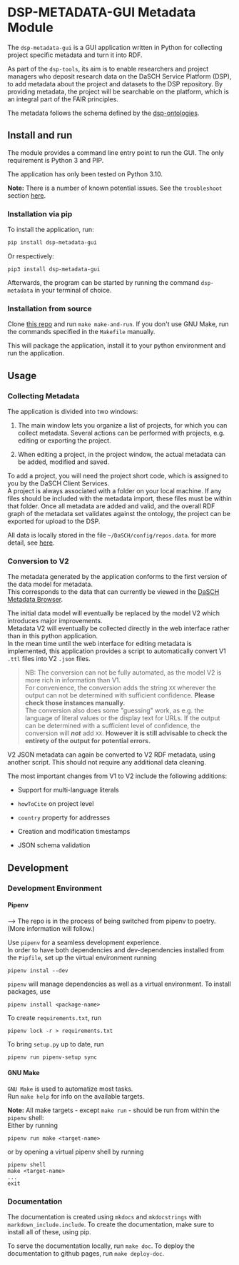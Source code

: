# DSP-METADATA-GUI Metadata Module

The `dsp-metadata-gui` is a GUI application written in Python for collecting project specific metadata and turn it into RDF.

As part of the `dsp-tools`, its aim is to enable researchers and project managers who deposit research data on the DaSCH Service Platform (DSP), to add metadata about the project and datasets to the DSP repository. By providing metadata, the project will be searchable on the platform, which is an integral part of the FAIR principles.

The metadata follows the schema defined by the [dsp-ontologies](https://github.com/dasch-swiss/dsp-ontologies).



## Install and run

The module provides a command line entry point to run the GUI. The only requirement is Python 3 and PIP.

The application has only been tested on Python 3.10.

__Note:__ There is a number of known potential issues. See the `troubleshoot` section [here](https://dasch-swiss.github.io/dsp-metadata-gui/usage_overview/#troubleshoot).


### Installation via pip

To install the application, run:

```bash
pip install dsp-metadata-gui
```

Or respectively:

```shell
pip3 install dsp-metadata-gui
```

Afterwards, the program can be started by running the command `dsp-metadata` in your terminal of choice.


### Installation from source

Clone [this repo](https://github.com/dasch-swiss/dsp-metadata-gui) and run `make make-and-run`. If you don't use GNU Make, run the commands specified in the `Makefile` manually.

This will package the application, install it to your python environment and run the application.



## Usage

### Collecting Metadata

The application is divided into two windows:

1. The main window lets you organize a list of projects, for which you can collect metadata. Several actions can be performed with projects, e.g. editing or exporting the project.

2. When editing a project, in the project window, the actual metadata can be added, modified and saved.

To add a project, you will need the project short code, which is assigned to you by the DaSCH Client Services.  
A project is always associated with a folder on your local machine. If any files should be included with the metadata import, these files must be within that folder.
Once all metadata are added and valid, and the overall RDF graph of the metadata set validates against the ontology, the project can be exported for upload to the DSP.

All data is locally stored in the file `~/DaSCH/config/repos.data`. for more detail, see [here](https://dasch-swiss.github.io/dsp-metadata-gui/list_view/#local-data-storage).



### Conversion to V2

The metadata generated by the application conforms to the first version of the data model for metadata.  
This corresponds to the data that can currently be viewed in the [DaSCH Metadata Browser](https://meta.dasch.swiss).

The initial data model will eventually be replaced by the model V2 which introduces major improvements.  
Metadata V2 will eventually be collected directly in the web interface rather than in this python application.  
In the mean time until the web interface for editing metadata is implemented, this application provides a script to automatically convert V1 `.ttl` files into V2 `.json` files.

> NB: The conversion can not be fully automated, as the model V2 is more rich in information than V1.  
> For convenience, the conversion adds the string `XX` wherever the output can not be determined with sufficient confidence. __Please check those instances manually.__  
> The conversion also does some "guessing" work, as e.g. the language of literal values or the display text for URLs. If the output can be determined with a sufficient level of confidence, the conversion will ___not___ add `XX`. __However it is still advisable to check the entirety of the output for potential errors.__

V2 JSON metadata can again be converted to V2 RDF metadata, using another script. This should not require any additional data cleaning.

The most important changes from V1 to V2 include the following additions:

- Support for multi-language literals

- `howToCite` on project level

- `country` property for addresses

- Creation and modification timestamps

- JSON schema validation




## Development

### Development Environment

#### Pipenv

--> The repo is in the process of being switched from pipenv to poetry. (More information will follow.)

Use `pipenv` for a seamless development experience.  
In order to have both dependencies and dev-dependencies installed from the `Pipfile`, set up the virtual environment running
```
pipenv instal --dev
```

`pipenv` will manage dependencies as well as a virtual environment. To install packages, use
```
pipenv install <package-name>
```

To create `requirements.txt`, run 
```
pipenv lock -r > requirements.txt
```

To bring `setup.py` up to date, run
```
pipenv run pipenv-setup sync
```

#### GNU Make

`GNU Make` is used to automatize most tasks.  
Run `make help` for info on the available targets.

__Note:__ All make targets - except `make run` - should be run from within the `pipenv` shell:  
Either by running
```
pipenv run make <target-name>
```
or by opening a virtual pipenv shell by running
```
pipenv shell
make <target-name>
...
exit
```


### Documentation

The documentation is created using `mkdocs` and `mkdocstrings` with `markdown_include.include`. To create the documentation, make sure to install all of these, using pip.

To serve the documentation locally, run `make doc`. To deploy the documentation to github pages, run `make deploy-doc`.


